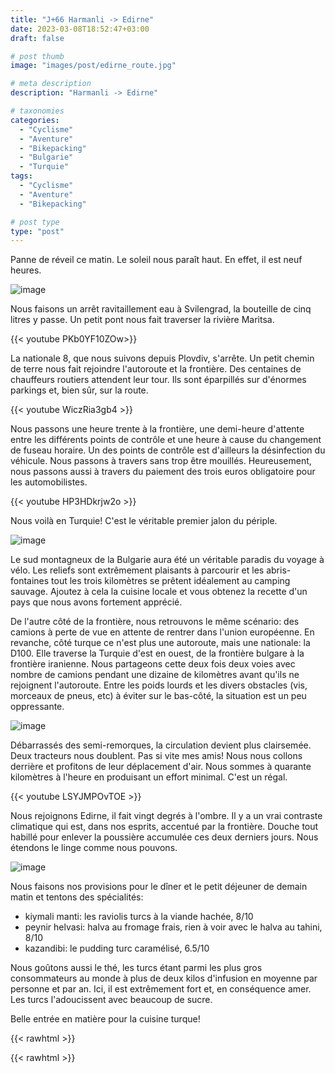 ```yaml
---
title: "J+66 Harmanli -> Edirne"
date: 2023-03-08T18:52:47+03:00
draft: false

# post thumb
image: "images/post/edirne_route.jpg"

# meta description
description: "Harmanli -> Edirne"

# taxonomies
categories:
  - "Cyclisme" 
  - "Aventure" 
  - "Bikepacking"
  - "Bulgarie" 
  - "Turquie" 
tags:
  - "Cyclisme" 
  - "Aventure" 
  - "Bikepacking" 

# post type
type: "post"
---
```


Panne de réveil ce matin. Le soleil nous paraît haut. En effet, il est neuf heures. 

![image](../../images/post/edirne_camp.jpg)

Nous faisons un arrêt ravitaillement eau à Svilengrad, la bouteille de cinq litres y passe. Un petit pont nous fait traverser la rivière Maritsa. 

{{< youtube PKb0YF10ZOw>}} 

La nationale 8, que nous suivons depuis Plovdiv, s'arrête. Un petit chemin de terre nous fait rejoindre l'autoroute et la frontière. Des centaines de chauffeurs routiers attendent leur tour. Ils sont éparpillés sur d'énormes parkings et, bien sûr, sur la route. 

{{< youtube WiczRia3gb4 >}} 

Nous passons une heure trente à la frontière, une demi-heure d'attente entre les différents points de contrôle et une heure à cause du changement de fuseau horaire. Un des points de contrôle est d'ailleurs la désinfection du véhicule. Nous passons à travers sans trop être mouillés. Heureusement, nous passons aussi à travers du paiement des trois euros obligatoire pour les automobilistes. 

{{< youtube HP3HDkrjw2o >}} 

Nous voilà en Turquie! C'est le véritable premier jalon du périple. 

![image](../../images/post/edirne_frontiere.jpg)

Le sud montagneux de la Bulgarie aura été un véritable paradis du voyage à vélo. Les reliefs sont extrêmement plaisants à parcourir et les abris-fontaines tout les trois kilomètres se prêtent idéalement au camping sauvage. Ajoutez à cela la cuisine locale et vous obtenez la recette d'un pays que nous avons fortement apprécié. 

De l'autre côté de la frontière, nous retrouvons le même scénario: des camions à perte de vue en attente de rentrer dans l'union européenne. En revanche, côté turque ce n'est plus une autoroute, mais une nationale: la D100. Elle traverse la Turquie d'est en ouest, de la frontière bulgare à la frontière iranienne. Nous partageons cette deux fois deux voies avec nombre de camions pendant une dizaine de kilomètres avant qu'ils ne rejoignent l'autoroute. Entre les poids lourds et les divers obstacles (vis, morceaux de pneus, etc) à éviter sur le bas-côté, la situation est un peu oppressante. 

![image](../../images/post/edirne_mosquee.jpg)

Débarrassés des semi-remorques, la circulation devient plus clairsemée. Deux tracteurs nous doublent. Pas si vite mes amis! Nous nous collons derrière et profitons de leur déplacement d'air. Nous sommes à quarante kilomètres à l'heure en produisant un effort minimal. C'est un régal. 

{{< youtube LSYJMPOvTOE >}} 

Nous rejoignons Edirne, il fait vingt degrés à l'ombre. Il y a un vrai contraste climatique qui est, dans nos esprits, accentué par la frontière. Douche tout habillé pour enlever la poussière accumulée ces deux derniers jours. Nous étendons le linge comme nous pouvons. 

![image](../../images/post/edirne_fenetre.jpg)

Nous faisons nos provisions pour le dîner et le petit déjeuner de demain matin et tentons des spécialités:

- kiymali manti: les raviolis turcs à la viande hachée, 8/10
- peynir helvasi: halva au fromage frais, rien à voir avec le halva au tahini, 8/10
- kazandibi: le pudding turc caramélisé, 6.5/10

Nous goûtons aussi le thé, les turcs étant parmi les plus gros consommateurs au monde à plus de deux kilos d'infusion en moyenne par personne et par an. Ici, il est extrêmement fort et, en conséquence amer. Les turcs l'adoucissent avec beaucoup de sucre. 

Belle entrée en matière pour la cuisine turque! 

{{< rawhtml >}}
<div class="strava-embed-placeholder" data-embed-type="activity" data-embed-id="8681396550"></div><script src="https://strava-embeds.com/embed.js"></script>
{{< rawhtml >}} 
